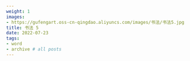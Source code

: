```yaml
---
weight: 1
images:
- https://gufengart.oss-cn-qingdao.aliyuncs.com/images/书法/书法5.jpg
title: 书法 5
date: 2022-07-23
tags:
- word
- archive # all posts
---
```

